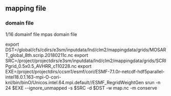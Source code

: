## mapping file

### domain file

1/16 domainf file
mpas domain file


export DST=/global/cfs/cdirs/e3sm/inputdata/lnd/clm2/mappingdata/grids/MOSART_global_8th.scrip.20180211c.nc
export SRC=/project/projectdirs/e3sm/inputdata/lnd/clm2/mappingdata/grids/SCRIPgrid_0.5x0.5_AVHRR_c110228.nc
export EXE=/project/projectdirs/ccsm1/esmf/cori/ESMF-7.1.0r-netcdf-hdf5parallel-intel18.0.1.163-mpi-O-cori-knl/bin/binO/Unicos.intel.64.mpi.default//ESMF_RegridWeightGen
srun -n 24 $EXE --ignore_unmapped -s $SRC -d $DST -w map.nc -m conserve